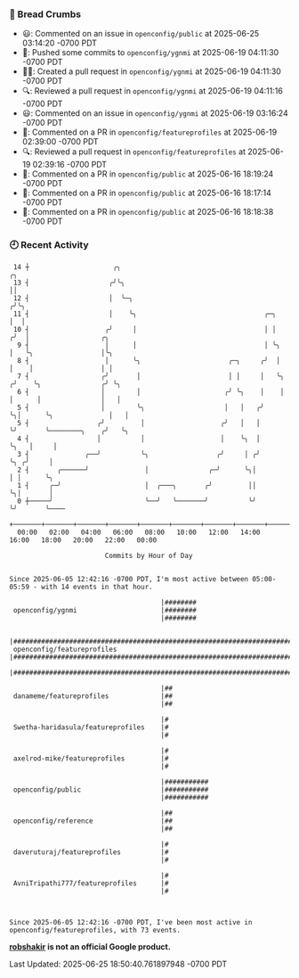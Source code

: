 ### 🍞 Bread Crumbs

 * 😃: Commented on an issue in `openconfig/public` at 2025-06-25 03:14:20 -0700 PDT
 * 🚢: Pushed some commits to `openconfig/ygnmi` at 2025-06-19 04:11:30 -0700 PDT
 * ✍🏼: Created a pull request in `openconfig/ygnmi` at 2025-06-19 04:11:30 -0700 PDT
 * 🔍: Reviewed a pull request in  `openconfig/ygnmi` at 2025-06-19 04:11:16 -0700 PDT
 * 😃: Commented on an issue in `openconfig/ygnmi` at 2025-06-19 03:16:24 -0700 PDT
 * 💬: Commented on a PR in  `openconfig/featureprofiles` at 2025-06-19 02:39:00 -0700 PDT
 * 🔍: Reviewed a pull request in  `openconfig/featureprofiles` at 2025-06-19 02:39:16 -0700 PDT
 * 💬: Commented on a PR in  `openconfig/public` at 2025-06-16 18:19:24 -0700 PDT
 * 💬: Commented on a PR in  `openconfig/public` at 2025-06-16 18:17:14 -0700 PDT
 * 💬: Commented on a PR in  `openconfig/public` at 2025-06-16 18:18:38 -0700 PDT

### 🕘 Recent Activity
```
 14 ┼                     ╭╮                                             ╭╮
 13 ┤                    ╭╯╰╮                                            ││
 12 ┤                    │  ╰─╮                                         ╭╯╰╮
 11 ┤                    │    ╰╮                                ╭─╮     │  │
 10 ┤                   ╭╯     │                                │ │    ╭╯  │                  ╭╮
  9 ┤                   │      │                                │ ╰╮   │   ╰╮                 │╰╮
  8 ┤                   │      ╰╮                      ╭─╮     ╭╯  │   │    │                 │ │
  7 ┤                  ╭╯       │                      │ │     │   ╰╮ ╭╯    ╰╮               ╭╯ ╰╮
  6 ┤                  │        │                     ╭╯ ╰╮    │    │ │      │               │   │
  5 ┤                  │        ╰╮                    │   │   ╭╯    ╰╮│      ╰╮              │   │
  5 ┤                 ╭╯         │                   ╭╯   │   │      ╰╯       ╰────────╮    ╭╯   ╰╮
  4 ┤                 │          │                   │    ╰╮  │                        ╰╮   │     │
  3 ┤              ╭──╯          ╰╮                 ╭╯     │ ╭╯                         ╰╮ ╭╯     │
  2 ┤       ╭──────╯              │               ╭─╯      ╰╮│                           │ │      ╰╮
  1 ┤     ╭─╯                     │  ╭───╮       ╭╯         ││                           ╰╮│       │
  0 ┼─────╯                       ╰──╯   ╰───────╯          ╰╯                            ╰╯       ╰────
    +───────+───────+───────+───────+───────+───────+───────+───────+───────+───────+───────+───────+────
  00:00   02:00   04:00   06:00   08:00   10:00   12:00   14:00   16:00   18:00   20:00   22:00   00:00   

						Commits by Hour of Day


Since 2025-06-05 12:42:16 -0700 PDT, I'm most active between 05:00-05:59 - with 14 events in that hour.

```



```
                                      |########
 openconfig/ygnmi                     |########
                                      |########

                                      |#########################################################################
 openconfig/featureprofiles           |#########################################################################
                                      |#########################################################################

                                      |##
 danameme/featureprofiles             |##
                                      |##

                                      |#
 Swetha-haridasula/featureprofiles    |#
                                      |#

                                      |#
 axelrod-mike/featureprofiles         |#
                                      |#

                                      |###########
 openconfig/public                    |###########
                                      |###########

                                      |##
 openconfig/reference                 |##
                                      |##

                                      |#
 daveruturaj/featureprofiles          |#
                                      |#

                                      |#
 AvniTripathi777/featureprofiles      |#
                                      |#



Since 2025-06-05 12:42:16 -0700 PDT, I've been most active in openconfig/featureprofiles, with 73 events.

```
**[robshakir](mailto:robjs@google.com) is not an official Google product.**  


Last Updated: 2025-06-25 18:50:40.761897948 -0700 PDT
